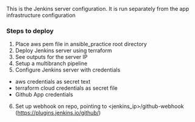 This is the Jenkins server configuration.  It is run separately from the app infrastructure configuration

### Steps to deploy
1) Place aws pem file in ansible_practice root directory
2) Deploy Jenkins server using terraform
3) See outputs for the server IP
4) Setup a multibranch pipeline
5) Configure Jenkins server with credentials
  - aws credentials as secret text
  - terraform cloud credentials as secret file
  - Github App credentials
6) Set up webhook on repo, pointing to <jenkins_ip><port>/github-webhook
   (https://plugins.jenkins.io/github/)